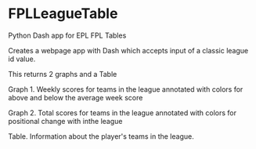 # FPLLeagueTable
Python Dash app for EPL FPL Tables

Creates a webpage app with Dash which accepts input of a classic league id value.

This returns 2 graphs and a Table

Graph 1. Weekly scores for teams in the league annotated with colors for above and below the average week score

Graph 2. Total scores for teams in the league annotated with colors for positional change with inthe league

Table. Information about the player's teams in the league.
